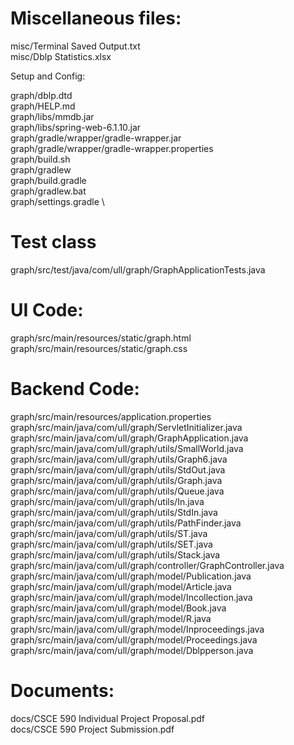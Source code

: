 # Miscellaneous files:

misc/Terminal Saved Output.txt \
misc/Dblp Statistics.xlsx

Setup and Config:

graph/dblp.dtd \
graph/HELP.md \
graph/libs/mmdb.jar \
graph/libs/spring-web-6.1.10.jar \
graph/gradle/wrapper/gradle-wrapper.jar \
graph/gradle/wrapper/gradle-wrapper.properties \
graph/build.sh \
graph/gradlew \
graph/build.gradle \
graph/gradlew.bat \
graph/settings.gradle \

# Test class
graph/src/test/java/com/ull/graph/GraphApplicationTests.java

# UI Code:
graph/src/main/resources/static/graph.html \
graph/src/main/resources/static/graph.css

# Backend Code:
graph/src/main/resources/application.properties \
graph/src/main/java/com/ull/graph/ServletInitializer.java \
graph/src/main/java/com/ull/graph/GraphApplication.java \
graph/src/main/java/com/ull/graph/utils/SmallWorld.java \
graph/src/main/java/com/ull/graph/utils/Graph6.java \
graph/src/main/java/com/ull/graph/utils/StdOut.java \
graph/src/main/java/com/ull/graph/utils/Graph.java \
graph/src/main/java/com/ull/graph/utils/Queue.java \
graph/src/main/java/com/ull/graph/utils/In.java \
graph/src/main/java/com/ull/graph/utils/StdIn.java \
graph/src/main/java/com/ull/graph/utils/PathFinder.java \
graph/src/main/java/com/ull/graph/utils/ST.java \
graph/src/main/java/com/ull/graph/utils/SET.java \
graph/src/main/java/com/ull/graph/utils/Stack.java \
graph/src/main/java/com/ull/graph/controller/GraphController.java \
graph/src/main/java/com/ull/graph/model/Publication.java \
graph/src/main/java/com/ull/graph/model/Article.java \
graph/src/main/java/com/ull/graph/model/Incollection.java \
graph/src/main/java/com/ull/graph/model/Book.java \
graph/src/main/java/com/ull/graph/model/R.java \
graph/src/main/java/com/ull/graph/model/Inproceedings.java \
graph/src/main/java/com/ull/graph/model/Proceedings.java \
graph/src/main/java/com/ull/graph/model/Dblpperson.java

# Documents:

docs/CSCE 590 Individual Project Proposal.pdf \
docs/CSCE 590 Project Submission.pdf
